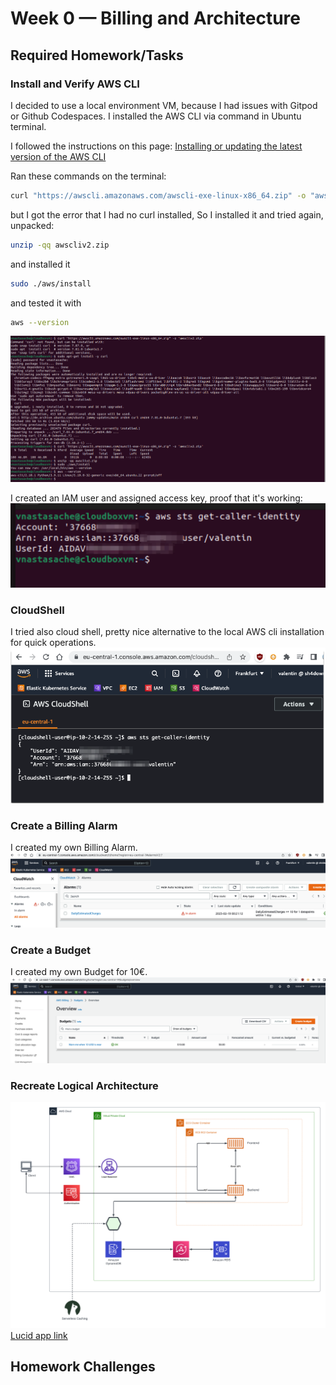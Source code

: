# Week 0 — Billing and Architecture

## Required Homework/Tasks

### Install and Verify AWS CLI

I decided to use a local environment VM, because I had issues with Gitpod or Github Codespaces.
I installed the AWS CLI via command in Ubuntu terminal.

I followed the instructions on this page: [Installing or updating the latest version of the AWS CLI](https://docs.aws.amazon.com/cli/latest/userguide/getting-started-install.html)

Ran these commands on the terminal:
```bash
curl "https://awscli.amazonaws.com/awscli-exe-linux-x86_64.zip" -o "awscliv2.zip"
```
but I got the error that I had no curl installed, So I installed it and tried again, unpacked:
```bash
unzip -qq awscliv2.zip
```

and installed it
```bash
sudo ./aws/install
```
and tested it with
```bash
aws --version
```
![AWS CLI installation image](week0-files/aws-cli-installation.png)

I created an IAM user and assigned access key, proof that it's working:
![AWS CLI sts get-caller-identity proof](week0-files/aws-cli-proof-sts-get-caller-identity.png)

### CloudShell
I tried also cloud shell, pretty nice alternative to the local AWS cli installation for quick operations.
![AWS CloudShell](week0-files/aws-cloud-shell.png)

### Create a Billing Alarm
I created my own Billing Alarm.
![Billing Alarm set](week0-files/billing-alarm-set.png)

### Create a Budget
I created my own Budget for 10€.
![Budget set](week0-files/budget-set.png)

### Recreate Logical Architecture
![Logical Architecture](week0-files/logical-architecture-recreation-diagram.png)
[Lucid app link](https://lucid.app/lucidchart/5c53969c-9a26-49a7-9298-6b92674cbd92/edit?viewport_loc=-115%2C91%2C2883%2C1440%2C0_0&invitationId=inv_0e55821a-69f8-471f-9872-226244c002c8)

## Homework Challenges

